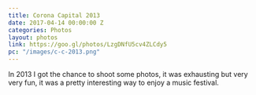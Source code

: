 ```yaml
---
title: Corona Capital 2013
date: 2017-04-14 00:00:00 Z
categories: Photos
layout: photos
link: https://goo.gl/photos/LzgDNfU5cv4ZLCdy5
pc: "/images/c-c-2013.png"
---
```


In 2013 I got the chance to shoot some photos, it was exhausting but very very fun, it was a pretty interesting way to enjoy a music festival.
